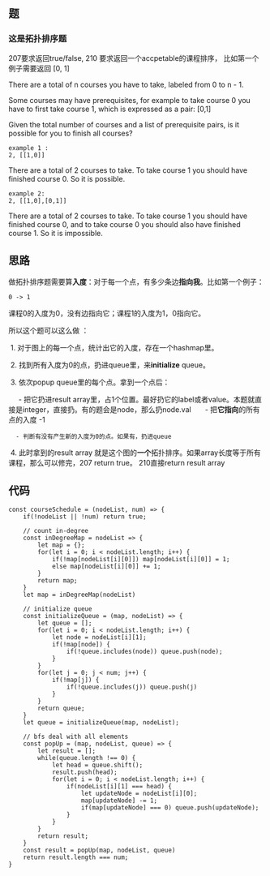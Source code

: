 ## 题

### 这是拓扑排序题

207要求返回true/false, 210 要求返回一个accpetable的课程排序， 比如第一个例子需要返回  [0, 1] 

There are a total of n courses you have to take, labeled from 0 to n - 1.

Some courses may have prerequisites, for example to take course 0 you have to first take course 1, which is expressed as a pair: [0,1]

Given the total number of courses and a list of prerequisite pairs, is it possible for you to finish all courses?


```
example 1 :
2, [[1,0]]
```
There are a total of 2 courses to take. To take course 1 you should have finished course 0. So it is possible.


```
example 2: 
2, [[1,0],[0,1]]
```
There are a total of 2 courses to take. To take course 1 you should have finished course 0, and to take course 0 you should also have finished course 1. So it is impossible.


## 思路

做拓扑排序题需要算**入度**：对于每一个点，有多少条边**指向我**。比如第一个例子：
```
0 -> 1
```
课程0的入度为0，没有边指向它；课程1的入度为1，0指向它。

所以这个题可以这么做 ：

  1. 对于图上的每一个点，统计出它的入度，存在一个hashmap里。
  
  2. 找到所有入度为0的点，扔进queue里，来**initialize** queue。
  
  3. 依次popup queue里的每个点。拿到一个点后：
  
  
      - 把它扔进result array里，占1个位置。最好扔它的label或者value。本题就直接是integer，直接扔。有的题会是node，那么扔node.val
  
      - 把**它指向**的所有点的入度 -1
      
      - 判断有没有产生新的入度为0的点。如果有，扔进queue
      
  
  4. 此时拿到的result array 就是这个图的**一个**拓扑排序。如果array长度等于所有课程，那么可以修完，207 return true。 210直接return result array

## 代码

```
const courseSchedule = (nodeList, num) => {
	if(!nodeList || !num) return true;
	
	// count in-degree
	const inDegreeMap = nodeList => {
		let map = {};
		for(let i = 0; i < nodeList.length; i++) {
			if(!map[nodeList[i][0]]) map[nodeList[i][0]] = 1;
			else map[nodeList[i][0]] += 1;
		}
		return map;
	}
	let map = inDegreeMap(nodeList)
	
	// initialize queue
	const initializeQueue = (map, nodeList) => {
		let queue = [];
		for(let i = 0; i < nodeList.length; i++) {
			let node = nodeList[i][1];
			if(!map[node]) {
				if(!queue.includes(node)) queue.push(node);
			}
		}
		for(let j = 0; j < num; j++) {
			if(!map[j]) {
				if(!queue.includes(j)) queue.push(j)
			}
		}
		return queue;
	}
	let queue = initializeQueue(map, nodeList);
  
	// bfs deal with all elements 
	const popUp = (map, nodeList, queue) => {
		let result = [];
		while(queue.length !== 0) {
			let head = queue.shift();
			result.push(head);
			for(let i = 0; i < nodeList.length; i++) {
				if(nodeList[i][1] === head) {
					let updateNode = nodeList[i][0];
					map[updateNode] -= 1;
					if(map[updateNode] === 0) queue.push(updateNode);
				}
			}
		}
		return result;
	}
	const result = popUp(map, nodeList, queue)
	return result.length === num;
}
```

